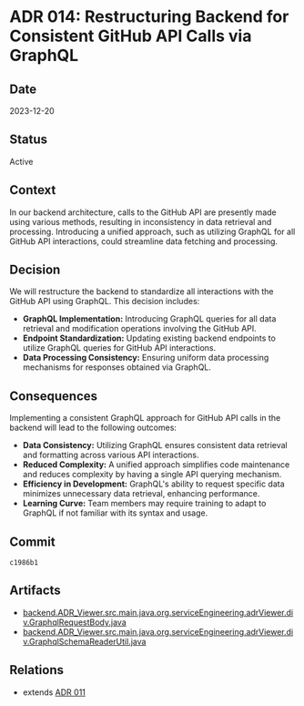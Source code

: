 # ADR 014: Restructuring Backend for Consistent GitHub API Calls via GraphQL

## Date

2023-12-20

## Status

Active

## Context

In our backend architecture, calls to the GitHub API are presently made using various methods, resulting in inconsistency in data retrieval and processing. Introducing a unified approach, such as utilizing GraphQL for all GitHub API interactions, could streamline data fetching and processing.

## Decision

We will restructure the backend to standardize all interactions with the GitHub API using GraphQL. This decision includes:

- **GraphQL Implementation:** Introducing GraphQL queries for all data retrieval and modification operations involving the GitHub API.
- **Endpoint Standardization:** Updating existing backend endpoints to utilize GraphQL queries for GitHub API interactions.
- **Data Processing Consistency:** Ensuring uniform data processing mechanisms for responses obtained via GraphQL.

## Consequences

Implementing a consistent GraphQL approach for GitHub API calls in the backend will lead to the following outcomes:

- **Data Consistency:** Utilizing GraphQL ensures consistent data retrieval and formatting across various API interactions.
- **Reduced Complexity:** A unified approach simplifies code maintenance and reduces complexity by having a single API querying mechanism.
- **Efficiency in Development:** GraphQL's ability to request specific data minimizes unnecessary data retrieval, enhancing performance.
- **Learning Curve:** Team members may require training to adapt to GraphQL if not familiar with its syntax and usage.

## Commit

`c1986b1`

## Artifacts

- [backend.ADR_Viewer.src.main.java.org.serviceEngineering.adrViewer.div.GraphqlRequestBody.java](../../backend/ADR_Viewer/src/main/java/org/serviceEngineering/adrViewer/div/GraphqlRequestBody.java)
- [backend.ADR_Viewer.src.main.java.org.serviceEngineering.adrViewer.div.GraphqlSchemaReaderUtil.java](../../backend/ADR_Viewer/src/main/java/org/serviceEngineering/adrViewer/div/GraphqlSchemaReaderUtil.java)

## Relations

- extends [ADR 011](adr-011.md)
